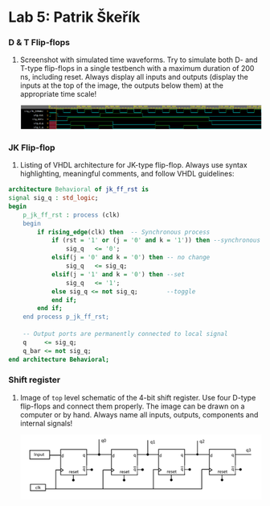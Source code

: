 # Lab 5: Patrik Škeřík

### D & T Flip-flops

1. Screenshot with simulated time waveforms. Try to simulate both D- and T-type flip-flops in a single testbench with a maximum duration of 200 ns, including reset. Always display all inputs and outputs (display the inputs at the top of the image, the outputs below them) at the appropriate time scale!

   ![your figure](images/waveforms.PNG)

### JK Flip-flop

1. Listing of VHDL architecture for JK-type flip-flop. Always use syntax highlighting, meaningful comments, and follow VHDL guidelines:

```vhdl
architecture Behavioral of jk_ff_rst is
signal sig_q : std_logic;
begin
    p_jk_ff_rst : process (clk)
    begin
        if rising_edge(clk) then  -- Synchronous process
            if (rst = '1' or (j = '0' and k = '1')) then --synchronous reset and reset by input
                sig_q   <= '0';
            elsif(j = '0' and k = '0') then -- no change
                sig_q   <= sig_q;
            elsif(j = '1' and k = '0') then --set
            	sig_q 	<= '1';
            else sig_q <= not sig_q; 	    --toggle           
            end if;
        end if;
    end process p_jk_ff_rst;

    -- Output ports are permanently connected to local signal
    q     <= sig_q;
    q_bar <= not sig_q;
end architecture Behavioral;
```

### Shift register

1. Image of `top` level schematic of the 4-bit shift register. Use four D-type flip-flops and connect them properly. The image can be drawn on a computer or by hand. Always name all inputs, outputs, components and internal signals!

   ![your figure](images/4_bit_shifter.png)
